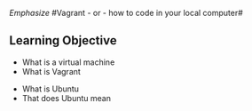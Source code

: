 *Emphasize*
#Vagrant - or - how to code in your local computer#
## Learning Objective ##
* What is a virtual machine
* What is Vagrant
- What is Ubuntu
- That does Ubuntu mean
